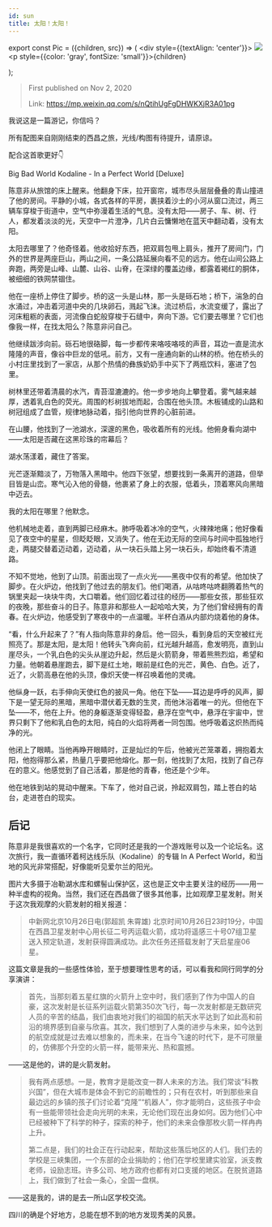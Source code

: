 ```yaml
---
id: sun
title: 太阳！太阳！
---
```


export const Pic = ({children, src}) => (
    <div style={{textAlign: 'center'}}>
        <img src={src} />
        <p style={{color: 'gray', fontSize: 'small'}}>{children}</p>
    </div>);

> First published on Nov 2, 2020
>
> Link: https://mp.weixin.qq.com/s/nQtihUgFgDHWKXjR3A01pg

我说这是一篇游记，你信吗？

所有配图来自刚刚结束的西昌之旅，光线/构图有待提升，请原谅。

配合这首歌更好👇

Big Bad World
Kodaline - In a Perfect World \[Deluxe\]

陈意非从旅馆的床上醒来。他翻身下床，拉开窗帘，城市尽头层层叠叠的青山撞进了他的房间。平静的小城，各式各样的平房，裹挟着沙土的小河从窗口流过，两三辆车穿梭于街道中，空气中弥漫着生活的气息。没有太阳——房子、车、树、行人，都发着淡淡的光，天空中一片澄净，几片白云慵懒地在蓝天中翻动着，没有太阳。

太阳去哪里了？他奇怪着。他收拾好东西，把双肩包甩上肩头，推开了房间门，门外的世界是两座巨山，两山之间，一条公路延展向看不见的远方。他在山间公路上奔跑，两旁是山峰、山麓、山谷、山脊，在深绿的覆盖边缘，都露着褐红的胴体，被细细的铁网禁锢住。

<Pic src="/zh-Hans/img/./docs/Stories/sun/JGibibkelET693VWk8BG4ckZiacJLE60dAbMJcNxKnYyRdOiaJ5g44UTw4Mh5SBzIgzmaG6EooyQnOwdc8Ipv12Ijg.jpeg"></Pic>

他在一座桥上停住了脚步。桥的这一头是山林，那一头是砾石地；桥下，湍急的白水涌过，冲击着河道中央的几块卵石，溅起飞沫。流过桥后，水流变缓了，露出了河床粗粝的表面，河流像白蛇般穿梭于石缝中，奔向下游。它们要去哪里？它们也像我一样，在找太阳么？陈意非问自己。

<Pic src="/zh-Hans/img/./docs/Stories/sun/JGibibkelET693VWk8BG4ckZiacJLE60dAbpbn5kpCA5f4ULkR361rUdrH3D31I0icVfjc55QRokmOdU89uicic9wqHw.jpeg"></Pic>

他继续跋涉向前。砾石地很硌脚，每一步都传来咯吱咯吱的声音，耳边一直是流水隆隆的声音，像谷中巨龙的低吼。前方，又有一座通向新的山林的桥。他在桥头的小村庄里找到了一家店，从那个热情的彝族奶奶手中买下了两瓶饮料，塞进了包里。

树林里还带着清晨的水汽，青苔湿漉漉的。他一步步地向上攀登着。雾气越来越厚，透着乳白色的荧光。周围的杉树拔地而起，合围在他头顶。木板铺成的山路和树冠组成了血管，规律地脉动着，指引他向世界的心脏前进。

在山腰，他找到了一池湖水，深邃的黑色，吸收着所有的光线。他俯身看向湖中——太阳是否藏在这黑珍珠的帘幕后？

湖水荡漾着，藏住了答案。

<Pic src="/zh-Hans/img/./docs/Stories/sun/JGibibkelET693VWk8BG4ckZiacJLE60dAbVpGdmCu1QdfdDrYLYQiaIGBx9ibLaEVlZjNTJn2TlGqVPIGIibI19ibHAQ.jpeg"></Pic>

光芒逐渐黯淡了，万物落入黑暗中。他四下张望，想要找到一条离开的道路，但举目皆是山峦。寒气沁入他的骨髓，他裹紧了身上的衣服，低着头，顶着寒风向黑暗中迈去。

我的太阳在哪里？他默念。

他机械地走着，直到两脚已经麻木。肺呼吸着冰冷的空气，火辣辣地痛；他好像看见了夜空中的星星，但眨眨眼，又消失了。他在无边无际的空间与时间中孤独地行走，两腿交替着迈动着，迈动着，从一块石头踏上另一块石头，却始终看不清道路。

不知不觉地，他到了山顶。前面出现了一点火光——黑夜中仅有的希望。他加快了脚步。在火炉边，他找到了他过去的朋友们。他们喝酒，从咕咚咕咚翻腾着热气的锅里夹起一块块牛肉，大口嚼着。他们回忆着过往的经历——那些女孩，那些狂欢的夜晚，那些奋斗的日子。陈意非和那些人一起哈哈大笑，为了他们曾经拥有的青春。在火炉边，他感受到了寒夜中的一点温暖。半杯白酒从内部灼烧着他的身体。

“看，什么升起来了？”有人指向陈意非的身后。他一回头，看到身后的天空被红光照亮了。那是太阳，是太阳！他转头飞奔向前，红光越升越高，愈发明亮，直到山崖尽头，一个乳白色的尖头从崖边升起，然后是火箭箭身，带着熊熊烈焰，希望和力量。他朝着悬崖跑去，脚下是红土地，眼前是红色的光芒，黄色、白色。近了，近了，火箭高悬在他的头顶，像炽天使一样召唤着他的灵魂。

<Pic src="/zh-Hans/img/./docs/Stories/sun/JGibibkelET693VWk8BG4ckZiacJLE60dAbjyodpty4XcYHUDQ5dx9mcuicREVPNxOqhxgqnyicL43ulXhGobHqwM6Q.jpeg"></Pic>

他纵身一跃，右手伸向天使红色的披风一角。他在下坠——耳边是呼呼的风声，脚下是一望无际的黑暗，黑暗中潜伏着无数的生灵，而他沐浴着唯一的光。但他在下坠——不，他在上升。他的身躯逐渐变得轻盈，悬浮在空气中，悬浮在宇宙中，世界只剩下了他和乳白色的太阳，纯白的火焰将两者一同包围。他呼吸着这炽热而纯净的光。

他闭上了眼睛。当他再睁开眼睛时，正是灿烂的午后，他被光芒笼罩着，拥抱着太阳，他抱得那么紧，热量几乎要把他熔化。那一刻，他找到了太阳，找到了自己存在的意义。他感觉到了自己活着，那是他的青春，他还是个少年。

他在地铁到站的晃动中醒来。下车了，他对自己说，拎起双肩包，踏上苍白的站台，走进苍白的现实。



## 后记

陈意非是我很喜欢的一个名字，它同时还是我的一个游戏账号以及一个论坛名。这次旅行，我一直循环着柯达线乐队（Kodaline）的专辑 In A Perfect World，和当地的风光非常搭配，好像能听见爱尔兰的阳光。

图片大多摄于冶勒湖水库和螺髻山保护区，这也是正文中主要关注的经历——用一种半虚构的视角。当然，我们还在西昌做了很多其他事，比如观摩卫星发射。附关于这次我观摩的火箭发射的相关报道：

> 中新网北京10月26日电(郭超凯 朱霄雄) 北京时间10月26日23时19分，中国在西昌卫星发射中心用长征二号丙运载火箭，成功将遥感三十号07组卫星送入预定轨道，发射获得圆满成功。此次任务还搭载发射了天启星座06星。

这篇文章是我的一些感性体验，至于想要理性思考的话，可以看我和同行同学的分享演讲：

> 首先，当那刻着五星红旗的火箭升上空中时，我们感到了作为中国人的自豪，这次发射是长征系列运载火箭第350次飞行，每一次发射都是无数研究人员的辛苦的结晶，我们由衷地对我们的祖国的航天水平达到了如此高和前沿的境界感到自豪与欣喜。其次，我们想到了人类的进步与未来，如今达到的航空成就是过去难以想象的，而未来，在当今飞速的时代下，是不可限量的，仿佛那个升空的火箭一样，能带来光、热和震撼。

——这是他的，讲的是火箭发射。

> 我有两点感想。一是，教育才是能改变一群人未来的方法。我们常谈“科教兴国”，但在大城市是体会不到它的前瞻性的；只有在农村，听到那些来自最边远的乡镇的孩子们讨论着“克隆”“机器人”，你才能明白，这些孩子中会有一些能带领社会走向光明的未来，无论他们现在出身如何。因为他们心中已经被种下了科学的种子，探索的种子，他们的未来会像那枚火箭一样冉冉上升。
>
> 第二点是，我们的社会正在行动起来，帮助这些落后地区的人们。我们去的学校是三峡集团，一个东部的企业捐助的；他们在学校里建实验室，派支教老师，设励志班。许多公司、地方政府也都有对口支援的地区。在脱贫道路上，我们做到了社会一条心，全国一盘棋。

——这是我的，讲的是去一所山区学校交流。

四川的确是个好地方，总能在想不到的地方发现秀美的风景。
